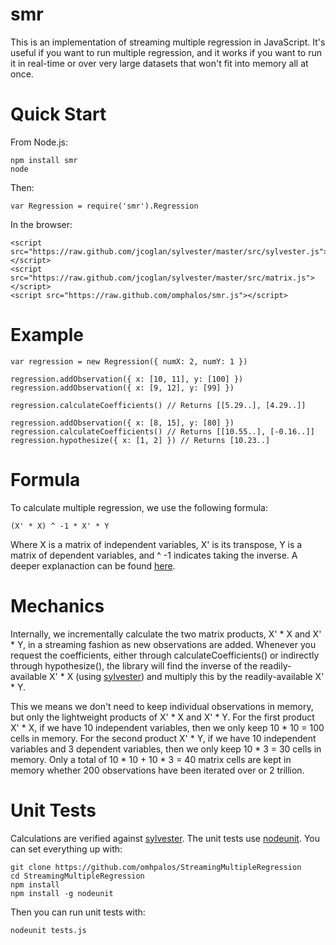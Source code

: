 smr
===

This is an implementation of streaming multiple regression in JavaScript.  It's useful if you want to run multiple regression, and it works if you want to run it in real-time or over very large datasets that won't fit into memory all at once.

# Quick Start

From Node.js:

    npm install smr
    node

Then:

    var Regression = require('smr').Regression

In the browser:

    <script src="https://raw.github.com/jcoglan/sylvester/master/src/sylvester.js"></script>
    <script src="https://raw.github.com/jcoglan/sylvester/master/src/matrix.js"></script>
    <script src="https://raw.github.com/omphalos/smr.js"></script>

# Example

    var regression = new Regression({ numX: 2, numY: 1 })

    regression.addObservation({ x: [10, 11], y: [100] })
    regression.addObservation({ x: [9, 12], y: [99] })

    regression.calculateCoefficients() // Returns [[5.29..], [4.29..]]

    regression.addObservation({ x: [8, 15], y: [80] })
    regression.calculateCoefficients() // Returns [[10.55..], [-0.16..]]
    regression.hypothesize({ x: [1, 2] }) // Returns [10.23..]

# Formula

To calculate multiple regression, we use the following formula:

    (X' * X) ^ -1 * X' * Y

Where X is a matrix of independent variables, X' is its transpose, Y is a matrix of dependent variables, and ^ -1 indicates taking the inverse.  A deeper explanaction can be found [here](http://luna.cas.usf.edu/~mbrannic/files/regression/regma.htm).

# Mechanics

Internally, we incrementally calculate the two matrix products, X' * X and X' * Y, in a streaming fashion as new observations are added.  Whenever you request the coefficients, either through calculateCoefficients() or indirectly through hypothesize(), the library will find the inverse of the readily-available X' * X (using [sylvester](https://github.com/jcoglan/sylvester)) and multiply this by the readily-available X' * Y.

This we means we don't need to keep individual observations in memory, but only the lightweight products of X' * X and X' * Y.  For the first product X' * X, if we have 10 independent variables, then we only keep 10 * 10 = 100 cells in memory.  For the second product X' * Y, if we have 10 independent variables and 3 dependent variables, then we only keep 10 * 3 = 30 cells in memory.  Only a total of 10 * 10 + 10 * 3 = 40 matrix cells are kept in memory whether 200 observations have been iterated over or 2 trillion.

# Unit Tests

Calculations are verified against [sylvester](https://github.com/jcoglan/sylvester).  The unit tests use [nodeunit](https://github.com/caolan/nodeunit).  You can set everything up with:

    git clone https://github.com/omhpalos/StreamingMultipleRegression
    cd StreamingMultipleRegression
    npm install
    npm install -g nodeunit

Then you can run unit tests with:

    nodeunit tests.js
